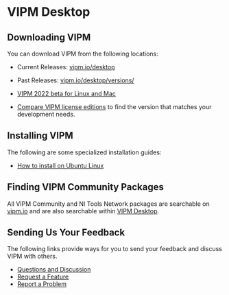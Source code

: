 # VIPM Desktop

## Downloading VIPM

You can download VIPM from the following locations:

- Current Releases: [vipm.io/desktop](https://vipm.io/desktop)
- Past Releases: [vipm.io/desktop/versions/](https://www.vipm.io/desktop/versions/)
- [VIPM 2022 beta for Linux and Mac](https://forums.vipm.io/topic/6423-announcing-the-vipm-2022-for-mac-and-linux-public-beta/)

- [Compare VIPM license editions](https://docs.vipm.io/release-notes/vipm-licence-comparison.md) to find the version that matches your development needs.

## Installing VIPM

The following are some specialized installation guides:

- [How to install on Ubuntu Linux](https://docs.vipm.io/linux/ubuntu)

## Finding VIPM Community Packages

All VIPM Community and NI Tools Network packages are searchable on [vipm.io](https://www.vipm.io) and are also searchable within [VIPM Desktop](https://www.vipm.io/desktop/versions/).

## Sending Us Your Feedback

The following links provide ways for you to send your feedback and discuss VIPM with others.

- [Questions and Discussion](https://forums.vipm.io/forum/5-vi-package-manager-vipm/)
- [Request a Feature](https://forums.vipm.io/forum/84-vipm-idea-exchange/)
- [Report a Problem](report-a-problem.md)
